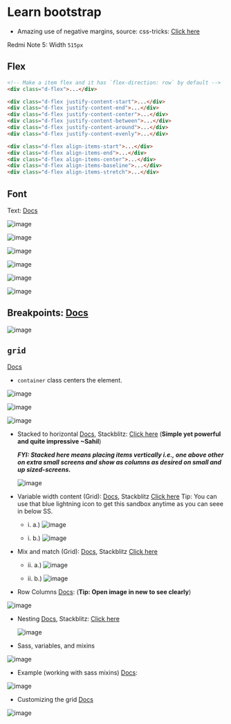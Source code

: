 # Learn bootstrap

- Amazing use of negative margins, source: css-tricks: [Click here](https://css-tricks.com/negative-margins/)

Redmi Note 5: Width `515px`

## Flex

```html
<!-- Make a item flex and it has `flex-direction: row` by default -->
<div class="d-flex">...</div>

<div class="d-flex justify-content-start">...</div>
<div class="d-flex justify-content-end">...</div>
<div class="d-flex justify-content-center">...</div>
<div class="d-flex justify-content-between">...</div>
<div class="d-flex justify-content-around">...</div>
<div class="d-flex justify-content-evenly">...</div>

<div class="d-flex align-items-start">...</div>
<div class="d-flex align-items-end">...</div>
<div class="d-flex align-items-center">...</div>
<div class="d-flex align-items-baseline">...</div>
<div class="d-flex align-items-stretch">...</div>
```
## Font

Text: [Docs](https://getbootstrap.com/docs/5.2/utilities/text/)

![image](https://user-images.githubusercontent.com/31458531/195984329-19e474cb-5fdd-4ae6-9271-d9297e048f40.png)

![image](https://user-images.githubusercontent.com/31458531/195984350-785f0c34-c3cc-4bff-8af5-34c5191327df.png)

![image](https://user-images.githubusercontent.com/31458531/195984384-4bcd6919-0318-4288-83fe-48cc8fd354c3.png)

![image](https://user-images.githubusercontent.com/31458531/195984406-fff0b681-020b-4634-9a1e-25a18752bee8.png)

![image](https://user-images.githubusercontent.com/31458531/195984467-1066ea19-15ee-4b83-a1ce-8347aade499b.png)

![image](https://user-images.githubusercontent.com/31458531/195984540-9016e67a-ecdb-4026-89a5-e3ed46e78514.png)


## Breakpoints: [Docs](https://getbootstrap.com/docs/5.2/layout/breakpoints/)

  ![image](https://user-images.githubusercontent.com/31458531/195975354-be038cab-ca98-4dc1-bc76-9a21349329e5.png)


## `grid`

[Docs](https://getbootstrap.com/docs/5.2/layout/grid/)
  
  - `container` class centers the element.

  ![image](https://user-images.githubusercontent.com/31458531/195975004-ce042f20-29a4-4374-8bc7-2b1ed0434c76.png)

  ![image](https://user-images.githubusercontent.com/31458531/195977149-fd52032a-fd8e-4e09-959f-4d7d3617a015.png)

  ![image](https://user-images.githubusercontent.com/31458531/195977427-527dd32e-d9a9-40b1-bb19-193d3365c84c.png)
  
  - Stacked to horizontal [Docs](https://getbootstrap.com/docs/5.2/layout/grid/#stacked-to-horizontal), Stackblitz: [Click here](https://stackblitz.com/run?file=index.html) (**Simple yet powerful and quite impressive ~Sahil**)
  
    ***FYI: Stacked here means placing items vertically i.e., one above other on extra small screens and show as columns as desired on small and up sized-screens.***

    ![image](https://user-images.githubusercontent.com/31458531/195979470-26e5cc76-cac6-41ab-b3ad-a0a7c018857f.png)

  
  - Variable width content (Grid): [Docs](https://getbootstrap.com/docs/5.2/layout/grid/#variable-width-content), Stackblitz [Click here](https://stackblitz.com/run?file=index.html) Tip: You can use that blue lightning icon to get this sandbox anytime as you can seee in below SS.
  
      - i. a.) ![image](https://user-images.githubusercontent.com/31458531/195977811-46fa7415-72c0-4a4d-a762-5cd196d5e962.png)

      - i. b.) ![image](https://user-images.githubusercontent.com/31458531/195977861-1655755a-c069-4fa9-a4a1-b2846f204b75.png)
  
  - Mix and match (Grid): [Docs](https://getbootstrap.com/docs/5.2/layout/grid/#mix-and-match), Stackblitz [Click here](https://stackblitz.com/run?file=index.html)

    - ii. a.)  ![image](https://user-images.githubusercontent.com/31458531/195979093-d6a8efb4-1fde-4dc1-b2a0-aeed59f1ac47.png)

    - ii. b.) ![image](https://user-images.githubusercontent.com/31458531/195979164-5f73a4c8-0dfc-4964-901e-10ca5f6705c0.png)

  - Row Columns [Docs](https://getbootstrap.com/docs/5.2/layout/grid/#row-columns): (**Tip: Open image in new to see clearly**)

  ![image](https://user-images.githubusercontent.com/31458531/195980411-f475ed02-bf89-49c9-a602-5a1fa6dd27f7.png)

- Nesting [Docs](https://getbootstrap.com/docs/5.2/layout/grid/#nesting), Stackblitz: [Click here](https://stackblitz.com/run?file=index.html)
  
  ![image](https://user-images.githubusercontent.com/31458531/195980651-706a58c3-2fec-4ea7-bf79-c153580dbc16.png)

- Sass, variables, and mixins

![image](https://user-images.githubusercontent.com/31458531/195980916-1938345c-a843-4d92-b666-3996f6cecd7b.png)

- Example (working with sass mixins) [Docs](https://getbootstrap.com/docs/5.2/layout/grid/#example-usage):

![image](https://user-images.githubusercontent.com/31458531/195980858-6984161b-cef5-46df-b2c4-cba3a838ea08.png)

- Customizing the grid [Docs](https://getbootstrap.com/docs/5.2/layout/grid/#customizing-the-grid)

![image](https://user-images.githubusercontent.com/31458531/195980981-c2b0da15-b6a6-4b44-bacd-efcd500fe052.png)
